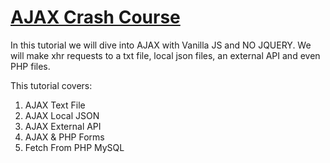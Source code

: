 # [AJAX Crash Course](https://www.youtube.com/watch?v=82hnvUYY6QA)

In this tutorial we will dive into AJAX with Vanilla JS and NO JQUERY. We will make xhr requests to a txt file, local json files, an external API and even PHP files.

This tutorial covers:
1. AJAX Text File
2. AJAX Local JSON
3. AJAX External API
4. AJAX & PHP Forms
5. Fetch From PHP MySQL
